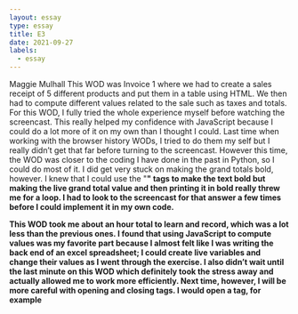 ```yaml
---
layout: essay
type: essay
title: E3
date: 2021-09-27
labels:
  - essay
---
```


Maggie Mulhall
This WOD was Invoice 1 where we had to create a sales receipt of 5 different products and put them in a table using HTML. We then had to compute different values related to the sale such as taxes and totals. For this WOD, I fully tried the whole experience myself before watching the screencast. This really helped my confidence with JavaScript because I could do a lot more of it on my own than I thought I could. Last time when working with the browser history WODs, I tried to do them my self but I really didn’t get that far before turning to the screencast. However this time, the WOD was closer to the coding I have done in the past in Python, so I could do most of it. I did get very stuck on making the grand totals bold, however. I knew that I could use the "<b>" tags to make the text bold but making the live grand total value and then printing it in bold really threw me for a loop. I had to look to the screencast for that answer a few times before I could implement it in my own code. 

This WOD took me about an hour total to learn and record, which was a lot less than the previous ones. I found that using JavaScript to compute values was my favorite part because I almost felt like I was writing the back end of an excel spreadsheet; I could create live variables and change their values as I went through the exercise. I also didn’t wait until the last minute on this WOD which definitely took the stress away and actually allowed me to work more efficiently. Next time, however, I will be more careful with opening and closing tags. I would open a tag, for example <script> and then forget to close it later, which really messed up my other code as I was writing. More attention to detail on the next exercise should prove to be beneficial to me in this process.
